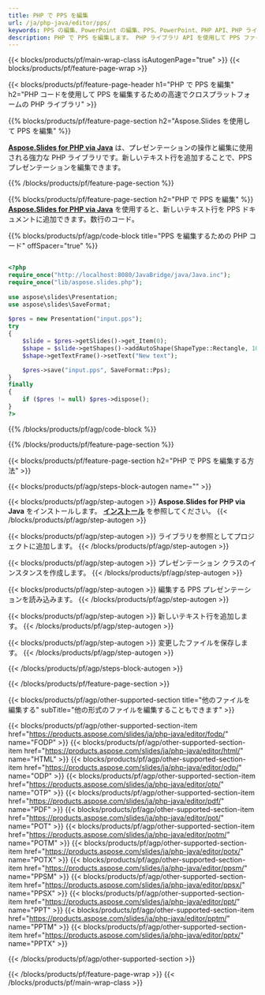 ```yaml
---
title: PHP で PPS を編集
url: /ja/php-java/editor/pps/
keywords: PPS の編集、PowerPoint の編集、PPS、PowerPoint、PHP API、PHP ライブラリ
description: PHP で PPS を編集します。 PHP ライブラリ API を使用して PPS ファイルを編集する
---
```


{{< blocks/products/pf/main-wrap-class isAutogenPage="true" >}}
{{< blocks/products/pf/feature-page-wrap >}}

{{< blocks/products/pf/feature-page-header h1="PHP で PPS を編集" h2="PHP コードを使用して PPS を編集するための高速でクロスプラットフォームの PHP ライブラリ" >}}

{{% blocks/products/pf/feature-page-section h2="Aspose.Slides を使用して PPS を編集" %}}

[**Aspose.Slides for PHP via Java**](https://products.aspose.com/slides/ja/php-java/) は、プレゼンテーションの操作と編集に使用される強力な PHP ライブラリです。新しいテキスト行を追加することで、PPS プレゼンテーションを編集できます。 

{{% /blocks/products/pf/feature-page-section %}}

{{% blocks/products/pf/feature-page-section  h2="PHP で PPS を編集" %}}
[**Aspose.Slides for PHP via Java**](https://products.aspose.com/slides/ja/php-java/) を使用すると、新しいテキスト行を PPS ドキュメントに追加できます。数行のコード。

{{% blocks/products/pf/agp/code-block title="PPS を編集するための PHP コード" offSpacer="true" %}}

```php

<?php
require_once("http://localhost:8080/JavaBridge/java/Java.inc");
require_once("lib/aspose.slides.php");
 
use aspose\slides\Presentation;
use aspose\slides\SaveFormat;
 
$pres = new Presentation("input.pps");
try
{
    $slide = $pres->getSlides()->get_Item(0);     
    $shape = $slide->getShapes()->addAutoShape(ShapeType::Rectangle, 10, 10, 100, 50);
    $shape->getTextFrame()->setText("New text");

    $pres->save("input.pps", SaveFormat::Pps);
}
finally
{
    if ($pres != null) $pres->dispose();
}
?>
```
{{% /blocks/products/pf/agp/code-block %}}

{{% /blocks/products/pf/feature-page-section %}}

{{< blocks/products/pf/feature-page-section  h2="PHP で PPS を編集する方法" >}}

{{< blocks/products/pf/agp/steps-block-autogen name="" >}}


{{< blocks/products/pf/agp/step-autogen >}}
**Aspose.Slides for PHP via Java** をインストールします。 [**インストール**](https://docs.aspose.com/slides/php-java/installation/) を参照してください。
{{< /blocks/products/pf/agp/step-autogen >}}

{{< blocks/products/pf/agp/step-autogen >}}
ライブラリを参照としてプロジェクトに追加します。
{{< /blocks/products/pf/agp/step-autogen >}}

{{< blocks/products/pf/agp/step-autogen >}}
プレゼンテーション クラスのインスタンスを作成します。
{{< /blocks/products/pf/agp/step-autogen >}}

{{< blocks/products/pf/agp/step-autogen >}}
編集する PPS プレゼンテーションを読み込みます。
{{< /blocks/products/pf/agp/step-autogen >}}

{{< blocks/products/pf/agp/step-autogen >}}
新しいテキスト行を追加します。
{{< /blocks/products/pf/agp/step-autogen >}}

{{< blocks/products/pf/agp/step-autogen >}}
変更したファイルを保存します。
{{< /blocks/products/pf/agp/step-autogen >}}

{{< /blocks/products/pf/agp/steps-block-autogen >}}


{{< /blocks/products/pf/feature-page-section >}}

{{< blocks/products/pf/agp/other-supported-section title="他のファイルを編集する" subTitle="他の形式のファイルを編集することもできます" >}}

{{< blocks/products/pf/agp/other-supported-section-item href="https://products.aspose.com/slides/ja/php-java/editor/fodp/" name="FODP" >}}
{{< blocks/products/pf/agp/other-supported-section-item href="https://products.aspose.com/slides/ja/php-java/editor/html/" name="HTML" >}}
{{< blocks/products/pf/agp/other-supported-section-item href="https://products.aspose.com/slides/ja/php-java/editor/odp/" name="ODP" >}}
{{< blocks/products/pf/agp/other-supported-section-item href="https://products.aspose.com/slides/ja/php-java/editor/otp/" name="OTP" >}}
{{< blocks/products/pf/agp/other-supported-section-item href="https://products.aspose.com/slides/ja/php-java/editor/pdf/" name="PDF" >}}
{{< blocks/products/pf/agp/other-supported-section-item href="https://products.aspose.com/slides/ja/php-java/editor/pot/" name="POT" >}}
{{< blocks/products/pf/agp/other-supported-section-item href="https://products.aspose.com/slides/ja/php-java/editor/potm/" name="POTM" >}}
{{< blocks/products/pf/agp/other-supported-section-item href="https://products.aspose.com/slides/ja/php-java/editor/potx/" name="POTX" >}}
{{< blocks/products/pf/agp/other-supported-section-item href="https://products.aspose.com/slides/ja/php-java/editor/ppsm/" name="PPSM" >}}
{{< blocks/products/pf/agp/other-supported-section-item href="https://products.aspose.com/slides/ja/php-java/editor/ppsx/" name="PPSX" >}}
{{< blocks/products/pf/agp/other-supported-section-item href="https://products.aspose.com/slides/ja/php-java/editor/ppt/" name="PPT" >}}
{{< blocks/products/pf/agp/other-supported-section-item href="https://products.aspose.com/slides/ja/php-java/editor/pptm/" name="PPTM" >}}
{{< blocks/products/pf/agp/other-supported-section-item href="https://products.aspose.com/slides/ja/php-java/editor/pptx/" name="PPTX" >}}


{{< /blocks/products/pf/agp/other-supported-section >}}

{{< /blocks/products/pf/feature-page-wrap >}}
{{< /blocks/products/pf/main-wrap-class >}}